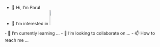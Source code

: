 - 👋 Hi, I’m Parul
- 👀 I’m interested in <a href="https://www.ansible.com/">
  <img src="https://www.ansible.com/hubfs/2017_Images/BrandPage/Brand-Assets/Community/Ansible-Mark-RGB_Pool.svg" width="10%" height="50">
</a>
- 🌱 I’m currently learning ...
- 💞️ I’m looking to collaborate on ...
- 📫 How to reach me ...

<!---
ParulArinTech/ParulArinTech is a ✨ special ✨ repository because its `README.md` (this file) appears on your GitHub profile.
You can click the Preview link to take a look at your changes.
--->

